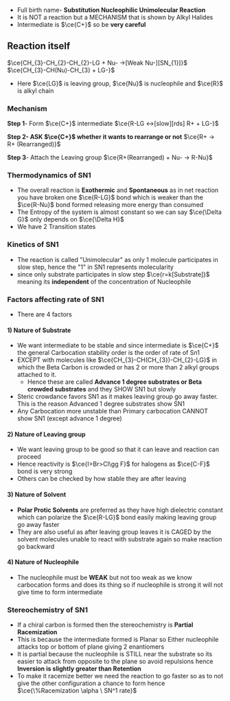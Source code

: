 
- Full birth name- **Substitution Nucleophilic Unimolecular Reaction**
- It is NOT a reaction but a MECHANISM that is shown by Alkyl Halides
- Intermediate is $\ce{C+}$ so be **very careful**

## Reaction itself

$\ce{CH_{3}-CH_{2}-CH_{2}-LG + Nu- ->[Weak Nu-][SN_{1}]}$ $\ce{CH_{3}-CH(Nu)-CH_{3} + LG-}$ 

- Here $\ce{LG}$ is leaving group, $\ce{Nu}$ is nucleophile and $\ce{R}$ is alkyl chain
### Mechanism

**Step 1**- Form $\ce{C+}$ intermediate
$\ce{R-LG <->[slow][rds] R+ + LG-}$

**Step 2- ASK $\ce{C+}$ whether it wants to rearrange or not**
$\ce{R+ -> R+ (Rearranged)}$

**Step 3**- Attach the Leaving group
$\ce{R+(Rearranged) + Nu- -> R-Nu}$

### Thermodynamics of SN1

- The overall reaction is **Exothermic** and **Spontaneous** as in net reaction you have broken one $\ce{R-LG}$ bond which is weaker than the $\ce{R-Nu}$ bond formed releasing more energy than consumed
- The Entropy of the system is almost constant so we can say $\ce{\Delta G}$ only depends on $\ce{\Delta H}$
- We have 2 Transition states

### Kinetics of SN1

- The reaction is called "Unimolecular" as only 1 molecule participates in slow step, hence the "1" in SN1 represents molecularity
- since only substrate participates in slow step $\ce{r=k[Substrate]}$ meaning its **independent** of the concentration of Nucleophile

### Factors affecting rate of SN1

- There are 4 factors
#### 1) Nature of Substrate

- We want intermediate to be stable and since intermediate is $\ce{C+}$ the general Carbocation stability order is the order of rate of Sn1
- EXCEPT with molecules like $\ce{CH_{3}-CH(CH_{3})-CH_{2}-LG}$ in which the Beta Carbon is crowded or has 2 or more than 2 alkyl groups attached to it.
	 - Hence these are called **Advance 1 degree substrates or Beta crowded substrates** and they SHOW SN1 but slowly
- Steric crowdance favors SN1 as it makes leaving group go away faster. This is the reason Advanced 1 degree substrates show SN1
- Any Carbocation more unstable than Primary carbocation CANNOT show SN1 (except advance 1 degree)

#### 2) Nature of Leaving group

- We want leaving group to be good so that it can leave and reaction can proceed
- Hence reactivity is $\ce{I>Br>Cl\gg F}$ for halogens as $\ce{C-F}$ bond is very strong
- Others can be checked by how stable they are after leaving

#### 3) Nature of Solvent

- **Polar Protic Solvents** are preferred as they have high dielectric constant which can polarize the $\ce{R-LG}$ bond easily making leaving group go away faster
- They are also useful as after leaving group leaves it is CAGED by the solvent molecules unable to react with substrate again so make reaction go backward

#### 4) Nature of Nucleophile

- The nucleophile must be **WEAK** but not too weak as we know carbocation forms and does its thing so if nucleophile is strong it will not give time to form intermediate

### Stereochemistry of SN1

- If a chiral carbon is formed then the stereochemistry is **Partial Racemization**
- This is because the intermediate formed is Planar so Either nucleophile attacks top or bottom of plane giving 2 enantiomers
- It is partial because the nucleophile is STILL near the substrate so its easier to attack from opposite to the plane so avoid repulsions hence **Inversion is slightly greater than Retention**
- To make it racemize better we need the reaction to go faster so as to not give the other configuration a chance to form hence $\ce{\%Racemization \alpha \ SN^1 rate}$